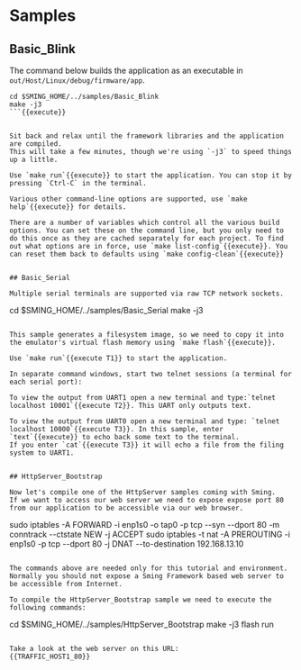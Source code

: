 # Samples

## Basic_Blink

The command below builds the application as an executable in `out/Host/Linux/debug/firmware/app`.


```
cd $SMING_HOME/../samples/Basic_Blink
make -j3
```{{execute}}


Sit back and relax until the framework libraries and the application are compiled.
This will take a few minutes, though we're using `-j3` to speed things up a little.

Use `make run`{{execute}} to start the application. You can stop it by pressing `Ctrl-C` in the terminal.

Various other command-line options are supported, use `make help`{{execute}} for details.

There are a number of variables which control all the various build options. You can set these on the command line, but you only need to do this once as they are cached separately for each project. To find out what options are in force, use `make list-config`{{execute}}. You can reset them back to defaults using `make config-clean`{{execute}}


## Basic_Serial

Multiple serial terminals are supported via raw TCP network sockets.

```
cd $SMING_HOME/../samples/Basic_Serial
make -j3
```{{execute T1}}

This sample generates a filesystem image, so we need to copy it into the emulator's virtual flash memory using `make flash`{{execute}}.

Use `make run`{{execute T1}} to start the application.

In separate command windows, start two telnet sessions (a terminal for each serial port):

To view the output from UART1 open a new terminal and type:`telnet localhost 10001`{{execute T2}}. This UART only outputs text.

To view the output from UART0 open a new terminal and type: `telnet localhost 10000`{{execute T3}}. In this sample, enter `text`{{execute}} to echo back some text to the terminal.
If you enter `cat`{{execute T3}} it will echo a file from the filing system to UART1.


## HttpServer_Bootstrap

Now let's compile one of the HttpServer samples coming with Sming.
If we want to access our web server we need to expose expose port 80 from our application to be accessible via our web browser.
```
sudo iptables -A FORWARD -i enp1s0 -o tap0 -p tcp --syn --dport 80 -m conntrack --ctstate NEW -j ACCEPT
sudo iptables -t nat -A PREROUTING -i enp1s0 -p tcp --dport 80 -j DNAT --to-destination 192.168.13.10
```{{execute}}

The commands above are needed only for this tutorial and environment. Normally you should not expose a Sming Framework based web server to be accessible from Internet.

To compile the HttpServer_Bootstrap sample we need to execute the following commands:

```
cd $SMING_HOME/../samples/HttpServer_Bootstrap
make -j3 flash run
```{{execute}}

Take a look at the web server on this URL:
{{TRAFFIC_HOST1_80}}

